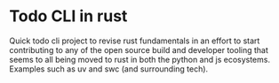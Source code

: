# Todo CLI in rust
Quick todo cli project to revise rust fundamentals in an effort to start contributing to any of the open source build and developer tooling that seems to all being moved to rust in both the python and js ecosystems.
Examples such as uv and swc (and surrounding tech).
